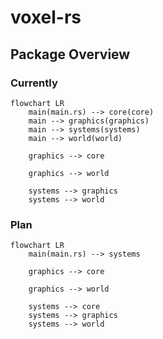 # voxel-rs

## Package Overview

### Currently

```mermaid
flowchart LR
    main(main.rs) --> core(core)
    main --> graphics(graphics)
    main --> systems(systems)
    main --> world(world)

    graphics --> core

    graphics --> world

    systems --> graphics
    systems --> world
```

### Plan

```mermaid
flowchart LR
    main(main.rs) --> systems
    
    graphics --> core
    
    graphics --> world
    
    systems --> core
    systems --> graphics
    systems --> world
```
